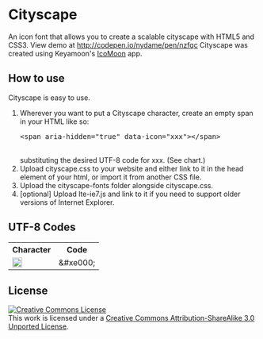 Cityscape
=========

An icon font that allows you to create a scalable cityscape with HTML5 and CSS3.  View demo at http://codepen.io/nydame/pen/nzfqc
Cityscape was created using Keyamoon's <a href="http://icomoon.io/app">IcoMoon</a> app.
<h2>How to use</h2>
<p>Cityscape is easy to use.</p>
<ol>
<li>Wherever you want to put a Cityscape character, create an empty span in your HTML like so: <br /><pre>&lt;span aria-hidden="true" data-icon="xxx"&gt;&lt;/span&gt;</pre><br /> substituting the desired UTF-8 code for xxx. (See chart.)</li>
<li>Upload cityscape.css to your website and either link to it in the head element of your html, or import it from another CSS file.</li>
<li>Upload the cityscape-fonts folder alongside cityscape.css.</li>
<li>[optional] Upload lte-ie7.js and link to it if you need to support older versions of Internet Explorer.</li>
</ol>
<h2>UTF-8 Codes</h2>
<table>
<tr><th>Character</th><th>Code</th></tr>
<tr><td><img src="http://www.fireflywebz.com/cityscape/buildings10.svg" width="20" height="20" /></td><td>&amp;#xe000;</td></tr>
</table>
<h2>License</h2>
<p><a rel="license" href="http://creativecommons.org/licenses/by-sa/3.0/"><img alt="Creative Commons License" style="border-width:0" src="http://i.creativecommons.org/l/by-sa/3.0/88x31.png" /></a><br />This work is licensed under a <a rel="license" href="http://creativecommons.org/licenses/by-sa/3.0/">Creative Commons Attribution-ShareAlike 3.0 Unported License</a>.</p>